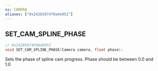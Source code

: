 ```yaml
---
ns: CAMERA
aliases: ["0x242b5874f0a4e052"]
---
```

## SET_CAM_SPLINE_PHASE

```c
// 0x242B5874F0A4E052
void SET_CAM_SPLINE_PHASE(Camera camera, float phase);
```

Sets the phase of spline cam progress. Phase should be between 0.0 and 1.0

